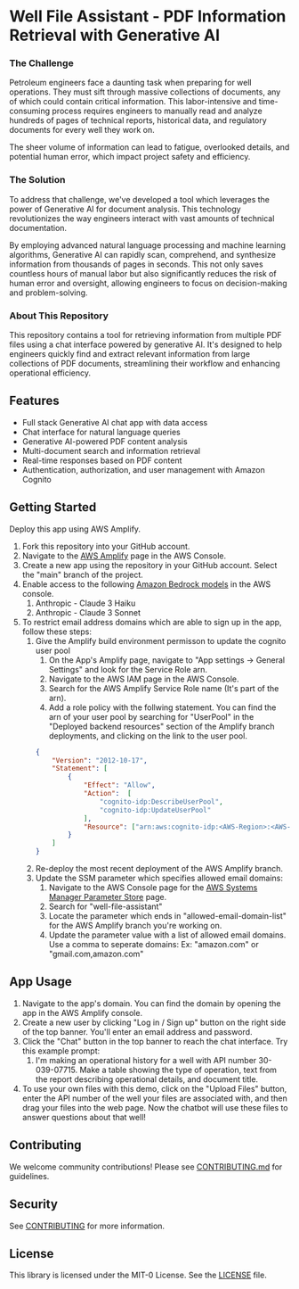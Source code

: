 # Well File Assistant - PDF Information Retrieval with Generative AI

### The Challenge

Petroleum engineers face a daunting task when preparing for well operations. They must sift through massive collections of documents, any of which could contain critical information. This labor-intensive and time-consuming process requires engineers to manually read and analyze hundreds of pages of technical reports, historical data, and regulatory documents for every well they work on.

The sheer volume of information can lead to fatigue, overlooked details, and potential human error, which impact project safety and efficiency.

### The Solution

To address that challenge, we've developed a tool which leverages the power of Generative AI for document analysis. This technology revolutionizes the way engineers interact with vast amounts of technical documentation.

By employing advanced natural language processing and machine learning algorithms, Generative AI can rapidly scan, comprehend, and synthesize information from thousands of pages in seconds. This not only saves countless hours of manual labor but also significantly reduces the risk of human error and oversight, allowing engineers to focus on decision-making and problem-solving.

### About This Repository

This repository contains a tool for retrieving information from multiple PDF files using a chat interface powered by generative AI. It's designed to help engineers quickly find and extract relevant information from large collections of PDF documents, streamlining their workflow and enhancing operational efficiency.

## Features

- Full stack Generative AI chat app with data access
- Chat interface for natural language queries
- Generative AI-powered PDF content analysis
- Multi-document search and information retrieval
- Real-time responses based on PDF content
- Authentication, authorization, and user management with Amazon Cognito

## Getting Started
Deploy this app using AWS Amplify. 
1. Fork this repository into your GitHub account. 
1. Navigate to the [AWS Amplify](https://console.aws.amazon.com/amplify) page in the AWS Console.
1. Create a new app using the repository in your GitHub account. Select the "main" branch of the project.
1. Enable access to the following [Amazon Bedrock models](https://console.aws.amazon.com/bedrock/home?region=us-east-1#/modelaccess) in the AWS console.
    1. Anthropic - Claude 3 Haiku
    1. Anthropic - Claude 3 Sonnet
1. To restrict email address domains which are able to sign up in the app, follow these steps:
    1. Give the Amplify build environment permisson to update the cognito user pool
        1. On the App's Amplify page, navigate to "App settings -> General Settings" and look for the Service Role arn.
        1. Navigate to the AWS IAM page in the AWS Console.
        1. Search for the AWS Amplify Service Role name (It's part of the arn).
        1. Add a role policy with the follwing statement. You can find the arn of your user pool by searching for "UserPool" in the "Deployed backend resources" section of the Amplify branch deployments, and clicking on the link to the user pool.
        ```json
        {
            "Version": "2012-10-17",
            "Statement": [
                {
                    "Effect": "Allow",
                    "Action":  [
                        "cognito-idp:DescribeUserPool",
                        "cognito-idp:UpdateUserPool"
                    ],
                    "Resource": ["arn:aws:cognito-idp:<AWS-Region>:<AWS-Account>:userpool/<user-pool-id>"]
                }
            ]
        }
        ```
    1. Re-deploy the most recent deployment of the AWS Amplify branch.
    1. Update the SSM parameter which specifies allowed email domains:
        1. Navigate to the AWS Console page for the [AWS Systems Manager Parameter Store](https://console.aws.amazon.com/systems-manager/parameters) page.
        1. Search for "well-file-assistant"
        1. Locate the parameter which ends in "allowed-email-domain-list" for the AWS Amplify branch you're working on.
        1. Update the parameter value with a list of allowed email domains. Use a comma to seperate domains: Ex: "amazon.com" or "gmail.com,amazon.com"


## App Usage
1. Navigate to the app's domain. You can find the domain by opening the app in the AWS Amplify console.
1. Create a new user by clicking "Log in / Sign up" button on the right side of the top banner. You'll enter an email address and password.
1. Click the "Chat" button in the top banner to reach the chat interface. Try this example prompt:
    1. I'm making an operational history for a well with API number 30-039-07715. Make a table showing the type of operation, text from the report describing operational details, and document title.
1. To use your own files with this demo, click on the "Upload Files" button, enter the API number of the well your files are associated with, and then drag your files into the web page. Now the chatbot will use these files to answer questions about that well!

## Contributing

We welcome community contributions! Please see [CONTRIBUTING.md](CONTRIBUTING.md) for guidelines.

## Security

See [CONTRIBUTING](CONTRIBUTING.md#security-issue-notifications) for more information.

## License

This library is licensed under the MIT-0 License. See the [LICENSE](LICENSE) file.
